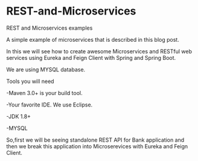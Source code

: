 # REST-and-Microservices

REST and Microservices examples

A simple example of microservices that is described in this blog post.

In this we will see how to create awesome Microservices and RESTful web services using Eureka and Feign Client with Spring and Spring Boot.

We are using MYSQL database.

Tools you will need

-Maven 3.0+ is your build tool.

-Your favorite IDE. We use Eclipse.

-JDK 1.8+

-MYSQL

So,first we will be seeing standalone REST API for Bank application and then we break this application into Microserevices with Eureka and Feign Client.
